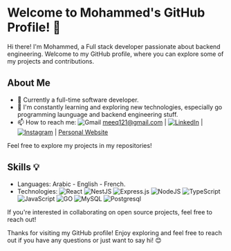 # Welcome to Mohammed's GitHub Profile! 👋

Hi there! I'm Mohammed, a Full stack developer passionate about backend engineering. Welcome to my GitHub profile, where you can explore some of my projects and contributions.

## About Me 

- 💼 Currently a full-time software developer.
- 🌱 I'm constantly learning and exploring new technologies, especially go programming launguage and backend engineering stuff.
- 📫 How to reach me: ![Gmail](https://img.shields.io/badge/Gmail-%23D14836.svg?style=flat&logo=gmail&logoColor=white) meeq121@gmail.com | [![LinkedIn](https://img.shields.io/badge/LinkedIn-%230077B5.svg?logo=linkedin&logoColor=white)](https://www.linkedin.com/in/mohammed-meddour-127144289/) | [![Instagram](https://img.shields.io/badge/Instagram-%23E4405F.svg?logo=Instagram&logoColor=white)](https://www.instagram.com/mohamed__beat/) |  [Personal Website](https://main--mmohammed-portfolio.netlify.app/)
   



Feel free to explore my projects in my repositories!

## Skills 💡

- Languages: Arabic - English - French.
- Technologies: ![React](https://img.shields.io/badge/react-%2320232a.svg?style=flat&logo=react&logoColor=%2361DAFB) ![NestJS](https://img.shields.io/badge/nestjs-%23E0234E.svg?style=flat&logo=nestjs&logoColor=white) ![Express.js](https://img.shields.io/badge/express.js-%23404d59.svg?style=flat&logo=express&logoColor=%2361DAFB) ![NodeJS](https://img.shields.io/badge/node.js-6DA55F?style=flat&logo=node.js&logoColor=white) ![TypeScript](https://img.shields.io/badge/typescript-%23007ACC.svg?style=flat&logo=typescript&logoColor=white) ![JavaScript](https://img.shields.io/badge/javascript-%23323330.svg?style=flat&logo=javascript&logoColor=%23F7DF1E)   ![GO](https://img.shields.io/badge/go-%230077B5.svg?&logo=go&logoColor=white)  ![MySQL](https://img.shields.io/badge/mysql-%2300f.svg?style=flat&logo=mysql&logoColor=white)  ![Postgresql](https://img.shields.io/badge/postgresql-%2300f.svg?&logo=postgresql&logoColor=white)



If you're interested in collaborating on open source projects, feel free to reach out!



Thanks for visiting my GitHub profile! Enjoy exploring and feel free to reach out if you have any questions or just want to say hi! 😊
